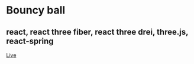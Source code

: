 # Bouncy ball
## react, react three fiber, react three drei, three.js, react-spring
[Live](https://bouncy-ball-xi.vercel.app/)
